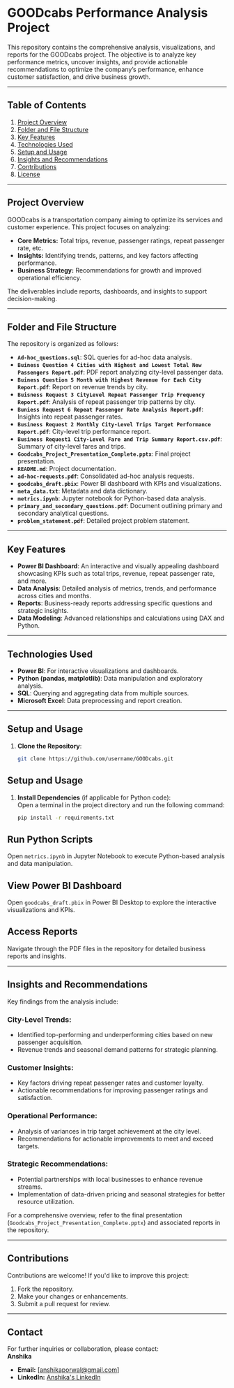 # GOODcabs Performance Analysis Project

This repository contains the comprehensive analysis, visualizations, and reports for the GOODcabs project. The objective is to analyze key performance metrics, uncover insights, and provide actionable recommendations to optimize the company’s performance, enhance customer satisfaction, and drive business growth.

---

## Table of Contents

1. [Project Overview](#project-overview)
2. [Folder and File Structure](#folder-and-file-structure)
3. [Key Features](#key-features)
4. [Technologies Used](#technologies-used)
5. [Setup and Usage](#setup-and-usage)
6. [Insights and Recommendations](#insights-and-recommendations)
7. [Contributions](#contributions)
8. [License](#license)

---

## Project Overview

GOODcabs is a transportation company aiming to optimize its services and customer experience. This project focuses on analyzing:
- **Core Metrics:** Total trips, revenue, passenger ratings, repeat passenger rate, etc.
- **Insights:** Identifying trends, patterns, and key factors affecting performance.
- **Business Strategy:** Recommendations for growth and improved operational efficiency.

The deliverables include reports, dashboards, and insights to support decision-making.

---

## Folder and File Structure

The repository is organized as follows:

- **`Ad-hoc_questions.sql`**: SQL queries for ad-hoc data analysis.
- **`Buiness Question 4 Cities with Highest and Lowest Total New Passengers Report.pdf`**: PDF report analyzing city-level passenger data.
- **`Buiness Question 5 Month with Highest Revenue for Each City Report.pdf`**: Report on revenue trends by city.
- **`Buisness Request 3 CityLevel Repeat Passenger Trip Frequency Report.pdf`**: Analysis of repeat passenger trip patterns by city.
- **`Buniess Request 6 Repeat Passenger Rate Analysis Report.pdf`**: Insights into repeat passenger rates.
- **`Business Request 2 Monthly City-Level Trips Target Performance Report.pdf`**: City-level trip performance report.
- **`Business Request1 City-Level Fare and Trip Summary Report.csv.pdf`**: Summary of city-level fares and trips.
- **`Goodcabs_Project_Presentation_Complete.pptx`**: Final project presentation.
- **`README.md`**: Project documentation.
- **`ad-hoc-requests.pdf`**: Consolidated ad-hoc analysis requests.
- **`goodcabs_draft.pbix`**: Power BI dashboard with KPIs and visualizations.
- **`meta_data.txt`**: Metadata and data dictionary.
- **`metrics.ipynb`**: Jupyter notebook for Python-based data analysis.
- **`primary_and_secondary_questions.pdf`**: Document outlining primary and secondary analytical questions.
- **`problem_statement.pdf`**: Detailed project problem statement.

---

## Key Features

- **Power BI Dashboard**: An interactive and visually appealing dashboard showcasing KPIs such as total trips, revenue, repeat passenger rate, and more.
- **Data Analysis**: Detailed analysis of metrics, trends, and performance across cities and months.
- **Reports**: Business-ready reports addressing specific questions and strategic insights.
- **Data Modeling**: Advanced relationships and calculations using DAX and Python.

---

## Technologies Used

- **Power BI**: For interactive visualizations and dashboards.
- **Python (pandas, matplotlib)**: Data manipulation and exploratory analysis.
- **SQL**: Querying and aggregating data from multiple sources.
- **Microsoft Excel**: Data preprocessing and report creation.

---

## Setup and Usage

1. **Clone the Repository**:
   ```bash
   git clone https://github.com/username/GOODcabs.git
## Setup and Usage

1. **Install Dependencies** (if applicable for Python code):  
   Open a terminal in the project directory and run the following command:  
   ```bash
   pip install -r requirements.txt
## Run Python Scripts
Open `metrics.ipynb` in Jupyter Notebook to execute Python-based analysis and data manipulation.

## View Power BI Dashboard
Open `goodcabs_draft.pbix` in Power BI Desktop to explore the interactive visualizations and KPIs.

## Access Reports
Navigate through the PDF files in the repository for detailed business reports and insights.

---

## Insights and Recommendations

Key findings from the analysis include:

### City-Level Trends:
- Identified top-performing and underperforming cities based on new passenger acquisition.
- Revenue trends and seasonal demand patterns for strategic planning.

### Customer Insights:
- Key factors driving repeat passenger rates and customer loyalty.
- Actionable recommendations for improving passenger ratings and satisfaction.

### Operational Performance:
- Analysis of variances in trip target achievement at the city level.
- Recommendations for actionable improvements to meet and exceed targets.

### Strategic Recommendations:
- Potential partnerships with local businesses to enhance revenue streams.
- Implementation of data-driven pricing and seasonal strategies for better resource utilization.

For a comprehensive overview, refer to the final presentation (`Goodcabs_Project_Presentation_Complete.pptx`) and associated reports in the repository.

---

## Contributions

Contributions are welcome! If you'd like to improve this project:
1. Fork the repository.
2. Make your changes or enhancements.
3. Submit a pull request for review.

---

## Contact

For further inquiries or collaboration, please contact:  
**Anshika**  
- **Email:** [anshikaporwal@gmail.com]  
- **LinkedIn:** [Anshika's LinkedIn](https://www.linkedin.com/in/anshikadata-analyst/)  



